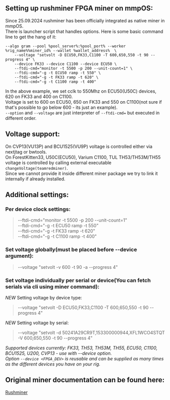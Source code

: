## Setting up rushminer FPGA miner on mmpOS:
Since 25.09.2024 rushminer has been officially integrated as native miner in mmpOS.  
There is launcher script that handles options. Here is some basic command line to get the hang of it:  
```
--algo gram --pool %pool_server%:%pool_port% --worker %rig_name%%miner_id% --wallet %wallet_address%  \
	--voltage "setvolt -D ECU50,FK33,C1100 -T 600,650,550 -t 90 --progress 4" \
	--device FK33 --device C1100 --device ECU50 \
	--ftdi-cmd="monitor -t 5500 -p 200 --unit-count=1" \
	--ftdi-cmd="-g -t ECU50 ramp -t 550" \
	--ftdi-cmd="-g -t FK33 ramp -t 620" \
	--ftdi-cmd="-g -t C1100 ramp -t 400"
```
In the above example, we set cclk to 550Mhz on ECU50(U50C) devices, 620 on FK33 and 400 on C1100.  
Voltage is set to 600 on ECU50, 650 on FK33 and 550 on C1100(not sure if that's possible to go below 600 - its just an example).  
`--option` and `--voltage` are just interpreter of `--ftdi-cmd=` but executed in different order.  

## Voltage support:
On CVP13(VU13P) and BCU1525(VU9P) voltage is controlled either via nextjtag or bwtools.  
On ForestKitten33, U50C(ECU50), Varium C1100, TUL TH53/TH53M/TH55 voltage is controlled by calling external executable `changeVoltage(teamredminer)`.  
Since we cannot provide it inside different miner package we try to link it internally if already installed.  

## Additional settings:
### Per device clock settings:
>	--ftdi-cmd="monitor -t 5500 -p 200 --unit-count=1" \
>       --ftdi-cmd="-g -t ECU50 ramp -t 550" \
>       --ftdi-cmd="-g -t FK33 ramp -t 620" \
>       --ftdi-cmd="-g -t C1100 ramp -t 400"
>
### Set voltage globally(must be placed before --device argument):  
>	--voltage "setvolt -v 600 -t 90 -a --progress 4"  
>
### Set voltage individually per serial or device(You can fetch serials via cli using miner command):    
*NEW* Setting voltage by device type:  
>	--voltage "setvolt -D ECU50,FK33,C1100 -T 600,650,550 -t 90 --progress 4"  
>
*NEW* Setting voltage by serial:  
>	--voltage "setvolt -d 50241A29CR9T,153300000944,XFL1WCO4STQT -V 600,650,550 -t 90 --progress 4"  
>
*Supported devices currently: FK33, TH53, TH53M, TH55, ECU50, C1100, BCU1525, U200, CVP13 - use with --device option.*  
*Option `--device <FPGA_DEV>` is reusable and can be supplied as many times as the different devices you have on your rig.*  



## Original miner documentation can be found here:  
[Rushminer](https://github.com/quayd/RushMiner) 

